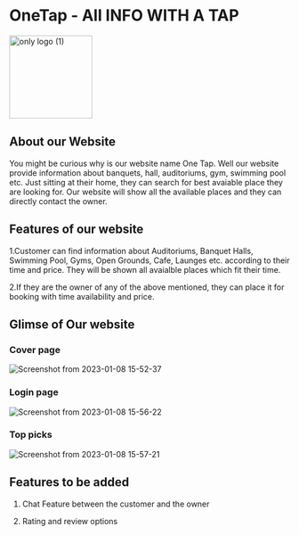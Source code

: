 # OneTap - All INFO WITH A TAP

<img width="149" alt="only logo (1)" src="https://user-images.githubusercontent.com/100759293/211190034-89b6e797-51f8-4c5f-941d-4a4bdae9a1f5.png">

## About our  Website
You might be curious why is our website name One Tap. Well our website provide information about banquets, hall, auditoriums, gym, swimming pool etc.
Just sitting at their home, they can search for best avaiable place they are looking for. Our website will show all the available places and they can 
directly contact the owner.

## Features of our website
1.Customer can find information about  Auditoriums, Banquet Halls, Swimming Pool, Gyms, Open Grounds, Cafe, Launges etc. 
according to their time and price. They will be shown all avaialble places which fit their time.

2.If they are the owner of any of the above mentioned, they can place it for booking with time availability and price.

## Glimse of Our website

### Cover page
![Screenshot from 2023-01-08 15-52-37](https://user-images.githubusercontent.com/100759293/211190958-0f6b0613-20bc-4e2c-8577-e7b2657ae4e4.png)

### Login page
![Screenshot from 2023-01-08 15-56-22](https://user-images.githubusercontent.com/100759293/211191097-8f907e02-048c-4d35-8e92-419b62823612.png)

### Top picks
![Screenshot from 2023-01-08 15-57-21](https://user-images.githubusercontent.com/100759293/211191159-33e5b642-01eb-4913-9f19-3dd3fa1968ff.png)

## Features to  be added 
1. Chat Feature between the customer and the owner

2. Rating and review options 

